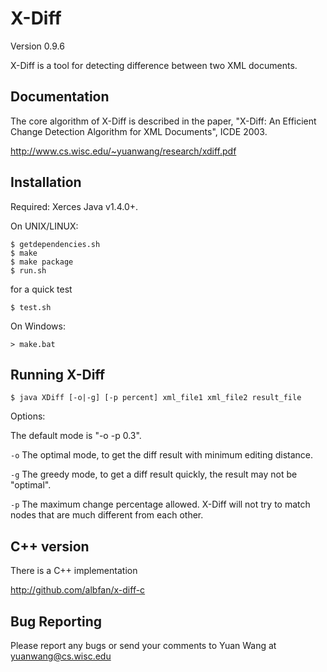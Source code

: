 # X-Diff	

Version 0.9.6

X-Diff is a tool for detecting difference between two XML documents.

## Documentation

The core algorithm of X-Diff is described in the paper, "X-Diff: An Efficient Change Detection Algorithm for XML Documents", ICDE 2003.

http://www.cs.wisc.edu/~yuanwang/research/xdiff.pdf

## Installation

Required: Xerces Java v1.4.0+.

On UNIX/LINUX:

    $ getdependencies.sh
    $ make
    $ make package
    $ run.sh

for a quick test
   
    $ test.sh

On Windows:

    > make.bat

## Running X-Diff

    $ java XDiff [-o|-g] [-p percent] xml_file1 xml_file2 result_file

Options:

The default mode is "-o -p 0.3".

  `-o` The optimal mode, to get the diff result with minimum editing
  distance.

  `-g` The greedy mode, to get a diff result quickly, the result may not
  be "optimal".

  `-p` The maximum change percentage allowed. X-Diff will not try to match nodes that are much different from each other.

## C++ version

There is a C++ implementation

http://github.com/albfan/x-diff-c

## Bug Reporting

Please report any bugs or send your comments to Yuan Wang at yuanwang@cs.wisc.edu

